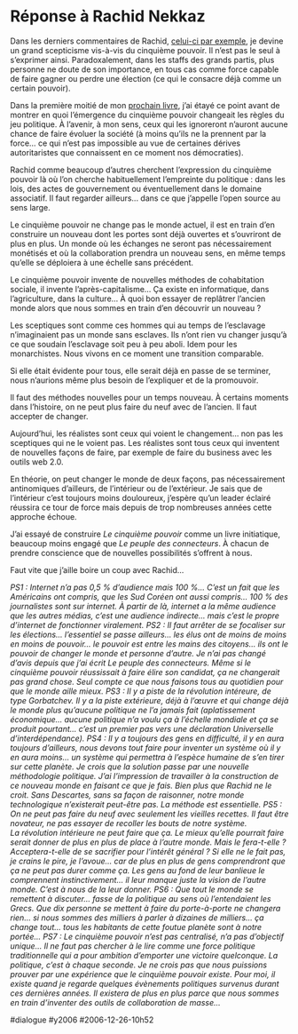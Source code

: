 # Réponse à Rachid Nekkaz

Dans les derniers commentaires de Rachid, [celui-ci par exemple](chronologie-du-cinquieme-pouvoir/#comment-5819.md), je devine un grand scepticisme vis-à-vis du cinquième pouvoir. Il n’est pas le seul à s’exprimer ainsi. Paradoxalement, dans les staffs des grands partis, plus personne ne doute de son importance, en tous cas comme force capable de faire gagner ou perdre une élection (ce qui le consacre déjà comme un certain pouvoir).

Dans la première moitié de mon [prochain livre](../../page/le-cinquieme-pouvoir), j’ai étayé ce point avant de montrer en quoi l’émergence du cinquième pouvoir changeait les règles du jeu politique. À l’avenir, à mon sens, ceux qui les ignoreront n’auront aucune chance de faire évoluer la société (à moins qu’ils ne la prennent par la force… ce qui n’est pas impossible au vue de certaines dérives autoritaristes que connaissent en ce moment nos démocraties).

Rachid comme beaucoup d’autres cherchent l’expression du cinquième pouvoir là où l’on cherche habituellement l’empreinte du politique : dans les lois, des actes de gouvernement ou éventuellement dans le domaine associatif. Il faut regarder ailleurs... dans ce que j’appelle l’open source au sens large.

Le cinquième pouvoir ne change pas le monde actuel, il est en train d’en construire un nouveau dont les portes sont déjà ouvertes et s’ouvriront de plus en plus. Un monde où les échanges ne seront pas nécessairement monétisés et où la collaboration prendra un nouveau sens, en même temps qu’elle se déploiera à une échelle sans précédent.

Le cinquième pouvoir invente de nouvelles méthodes de cohabitation sociale, il invente l’après-capitalisme… Ça existe en informatique, dans l’agriculture, dans la culture… À quoi bon essayer de replâtrer l’ancien monde alors que nous sommes en train d’en découvrir un nouveau ?

Les sceptiques sont comme ces hommes qui au temps de l’esclavage n’imaginaient pas un monde sans esclaves. Ils n’ont rien vu changer jusqu’à ce que soudain l’esclavage soit peu à peu aboli. Idem pour les monarchistes. Nous vivons en ce moment une transition comparable.

Si elle était évidente pour tous, elle serait déjà en passe de se terminer, nous n’aurions même plus besoin de l’expliquer et de la promouvoir.

Il faut des méthodes nouvelles pour un temps nouveau. À certains moments dans l’histoire, on ne peut plus faire du neuf avec de l’ancien. Il faut accepter de changer.

Aujourd’hui, les réalistes sont ceux qui voient le changement… non pas les sceptiques qui ne le voient pas. Les réalistes sont tous ceux qui inventent de nouvelles façons de faire, par exemple de faire du business avec les outils web 2.0.

En théorie, on peut changer le monde de deux façons, pas nécessairement antinomiques d’ailleurs, de l’intérieur ou de l’extérieur. Je sais que de l’intérieur c’est toujours moins douloureux, j’espère qu’un leader éclairé réussira ce tour de force mais depuis de trop nombreuses années cette approche échoue.

J’ai essayé de construire *Le cinquième pouvoir* comme un livre initiatique, beaucoup moins engagé que *Le peuple des connecteurs*. À chacun de prendre conscience que de nouvelles possibilités s’offrent à nous.

Faut vite que j’aille boire un coup avec Rachid...

*PS1 : Internet n’a pas 0,5 % d’audience mais 100 %… C’est un fait que les Américains ont compris, que les Sud Coréen ont aussi compris… 100 % des journalistes sont sur internet. À partir de là, internet a la même audience que les autres médias, c’est une audience indirecte… mais c’est le propre d’internet de fonctionner viralement.*
*PS2 : Il faut arrêter de se focaliser sur les élections… l’essentiel se passe ailleurs… les élus ont de moins de moins en moins de pouvoir… le pouvoir est entre les mains des citoyens… ils ont le pouvoir de changer le monde et personne d’autre. Je n’ai pas changé d’avis depuis que j’ai écrit Le peuple des connecteurs. Même si le cinquième pouvoir réussissait à faire élire son candidat, ça ne changerait pas grand chose. Seul compte ce que nous faisons tous au quotidien pour que le monde aille mieux.*
*PS3 : Il y a piste de la révolution intéreure, de type Gorbatchev. Il y a la piste extérieure, déjà à l’œuvre et qui change déjà le monde plus qu’aucune politique ne l’a jamais fait (aplatissement économique… aucune politique n’a voulu ça à l’échelle mondiale et ça se produit pourtant… c’est un premier pas vers une déclaration Universelle d’interdépendance).*
*PS4 : Il y a toujours des gens en difficulté, il y en aura toujours d’ailleurs, nous devons tout faire pour inventer un système où il y en aura moins… un système qui permettra à l’espèce humaine de s’en tirer sur cette planète. Je crois que la solution passe par une nouvelle méthodologie politique. J’ai l’impression de travailler à la construction de ce nouveau monde en faisant ce que je fais. Bien plus que Rachid ne le croit. Sans Descartes, sans sa façon de raisonner, notre monde technologique n’existerait peut-être pas. La méthode est essentielle.*
*PS5 : On ne peut pas faire du neuf avec seulement les vieilles recettes. Il faut être novateur, ne pas essayer de recoller les bouts de notre système. La révolution intérieure ne peut faire que ça. Le mieux qu’elle pourrait faire serait donner de plus en plus de place à l’autre monde. Mais le fera-t-elle ? Acceptera-t-elle de se sacrifier pour l’intérêt général ? Si elle ne le fait pas, je crains le pire, je l’avoue… car de plus en plus de gens comprendront que ça ne peut pas durer comme ça. Les gens au fond de leur banlieue le comprennent instinctivement… il leur manque juste la vision de l’autre monde. C’est à nous de la leur donner.*
*PS6 : Que tout le monde se remettent à discuter… fasse de la politique au sens où l’entendaient les Grecs. Que dix personne se mettent à faire du porte-à-porte ne changera rien… si nous sommes des milliers à parler à dizaines de milliers… ça change tout… tous les habitants de cette foutue planète sont à notre portée…*
*PS7 : Le cinquième pouvoir n’est pas centralisé, n’a pas d’objectif unique… Il ne faut pas chercher à le lire comme une force politique traditionnelle qui a pour ambition d’emporter une victoire quelconque. La politique, c’est à chaque seconde. Je ne crois pas que nous puissions prouver par une expérience que le cinquième pouvoir existe. Pour moi, il existe quand je regarde quelques évènements politiques survenus durant ces dernières années. Il existera de plus en plus parce que nous sommes en train d’inventer des outils de collaboration de masse…*

#dialogue #y2006 #2006-12-26-10h52
